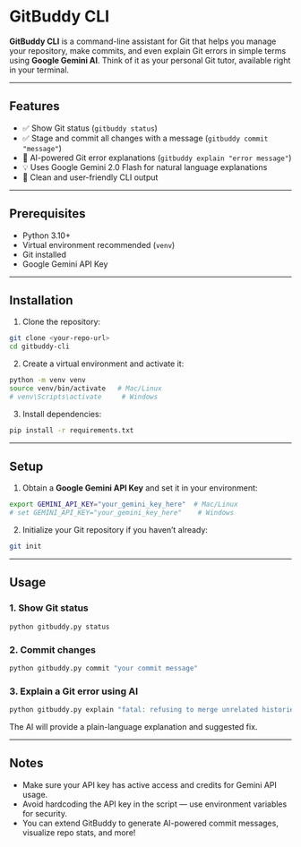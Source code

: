 # GitBuddy CLI

**GitBuddy CLI** is a command-line assistant for Git that helps you manage your repository, make commits, and even explain Git errors in simple terms using **Google Gemini AI**. Think of it as your personal Git tutor, available right in your terminal.

---

## Features

* ✅ Show Git status (`gitbuddy status`)
* ✅ Stage and commit all changes with a message (`gitbuddy commit "message"`)
* 🤖 AI-powered Git error explanations (`gitbuddy explain "error message"`)
* 💡 Uses Google Gemini 2.0 Flash for natural language explanations
* 🎨 Clean and user-friendly CLI output

---

## Prerequisites

* Python 3.10+
* Virtual environment recommended (`venv`)
* Git installed
* Google Gemini API Key

---

## Installation

1. Clone the repository:

```bash
git clone <your-repo-url>
cd gitbuddy-cli
```

2. Create a virtual environment and activate it:

```bash
python -m venv venv
source venv/bin/activate   # Mac/Linux
# venv\Scripts\activate     # Windows
```

3. Install dependencies:

```bash
pip install -r requirements.txt
```

---

## Setup

1. Obtain a **Google Gemini API Key** and set it in your environment:

```bash
export GEMINI_API_KEY="your_gemini_key_here"  # Mac/Linux
# set GEMINI_API_KEY="your_gemini_key_here"    # Windows
```

2. Initialize your Git repository if you haven’t already:

```bash
git init
```

---

## Usage

### 1. Show Git status

```bash
python gitbuddy.py status
```

### 2. Commit changes

```bash
python gitbuddy.py commit "your commit message"
```

### 3. Explain a Git error using AI

```bash
python gitbuddy.py explain "fatal: refusing to merge unrelated histories"
```

The AI will provide a plain-language explanation and suggested fix.

---

## Notes

* Make sure your API key has active access and credits for Gemini API usage.
* Avoid hardcoding the API key in the script — use environment variables for security.
* You can extend GitBuddy to generate AI-powered commit messages, visualize repo stats, and more!


